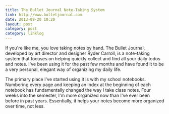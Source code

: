 ```yaml
---
title: The Bullet Journal Note-Taking System
link: http://www.bulletjournal.com
date: 2013-09-20 10:20
layout: post
category: post
category: linklog
---
```

If you're like me, you love taking notes by hand. The Bullet Journal, developed by art director and designer Ryder Carroll, is a note-taking system that focuses on helping quickly collect and find all your daily todos and notes. I've been using it for the past few months and have found it to be a very personal, elegant way of organizing my daily life.

The primary place I've started using it is with my school notebooks. Numbering every page and keeping an index at the beginning of each notebook has fundamentally changed the way I take class notes. Four weeks into the semester, I'm more organized now than I've ever been before in past years. Essentially, it helps your notes become more organized over time, not less.